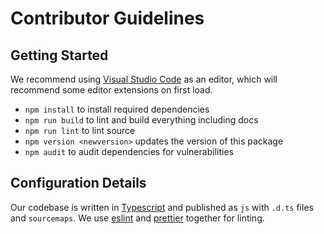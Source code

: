 # Contributor Guidelines

## Getting Started

We recommend using [Visual Studio Code](https://code.visualstudio.com/) as an editor, which will recommend some editor extensions on first load.

- `npm install` to install required dependencies
- `npm run build` to lint and build everything including docs
- `npm run lint` to lint source
- `npm version <newversion>` updates the version of this package
- `npm audit` to audit dependencies for vulnerabilities

## Configuration Details

Our codebase is written in [Typescript](https://www.typescriptlang.org/) and published as `js` with `.d.ts` files and `sourcemaps`.
We use [eslint](https://eslint.org/) and [prettier](https://prettier.io/) together for linting.
